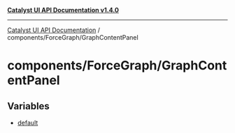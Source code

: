 [**Catalyst UI API Documentation v1.4.0**](../../../README.md)

---

[Catalyst UI API Documentation](../../../README.md) / components/ForceGraph/GraphContentPanel

# components/ForceGraph/GraphContentPanel

## Variables

- [default](variables/default.md)
